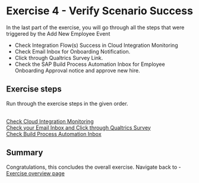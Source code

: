   # Exercise 4 - Verify Scenario Success

In the last part of the exercise, you will go through all the steps that were triggered by the Add New Employee Event

* Check Integration Flow(s) Success in Cloud Integration Monitoring
* Check Email Inbox for Onboarding Notification.
* Click through Qualtrics Survey Link.
* Check the SAP Build Process Automation Inbox for Employee Onboarding Approval notice and approve new hire.


## Exercise steps

Run through the exercise steps in the given order.

<br>[Check Cloud Integration Monitoring](/exercises/ex4/ex41)
<br>[Check your Email Inbox and Click through Qualtrics Survey](/exercises/ex4/ex42)
<br>[Check Build Process Automation Inbox](/exercises/ex4/ex43)

## Summary

Congratulations, this concludes the overall exercise. Navigate back to - [Exercise overview page](/README.md)
